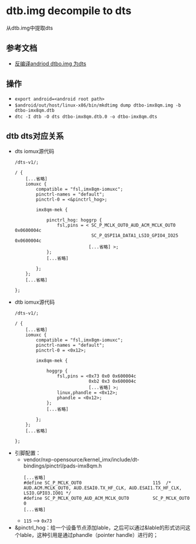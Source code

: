 # dtb.img decompile to dts

从dtb.img中提取dts

## 参考文档

* [反编译andriod dtbo.img 为dts](https://blog.csdn.net/movenostop/article/details/95189605)

## 操作 

* `export android=<android root path>`
* `$android/out/host/linux-x86/bin/mkdtimg dump dtbo-imx8qm.img -b dtbo-imx8qm.dtb`
* `dtc -I dtb -O dts dtbo-imx8qm.dtb.0 -o dtbo-imx8qm.dts`

## dtb dts对应关系

* dts iomux源代码
  ```
  /dts-v1/;
  
  / {
      [...省略]
      iomuxc {
          compatible = "fsl,imx8qm-iomuxc";
          pinctrl-names = "default";
          pinctrl-0 = <&pinctrl_hog>;
  
          imx8qm-mek {
  
              pinctrl_hog: hoggrp {
                  fsl,pins = < SC_P_MCLK_OUT0_AUD_ACM_MCLK_OUT0        0x0600004c
                               SC_P_QSPI1A_DATA1_LSIO_GPIO4_IO25       0x0600004c
                              [...省略] >;
              };
              [...省略]
  
          };
      };
      [...省略]
  
  };
  ```
* dtb iomux源代码
  ```
  /dts-v1/;
  
  / {
      [...省略]
      iomuxc {
          compatible = "fsl,imx8qm-iomuxc";
          pinctrl-names = "default";
          pinctrl-0 = <0x12>;
  
          imx8qm-mek {
  
              hoggrp {
                  fsl,pins = <0x73 0x0 0x600004c
                              0xb2 0x3 0x600004c
                              [...省略] >;
                  linux,phandle = <0x12>;
                  phandle = <0x12>;
              };
              [...省略]
  
          };
      };
      [...省略]
  
  };
  ```
* 引脚配置：
  * vendor/nxp-opensource/kernel_imx/include/dt-bindings/pinctrl/pads-imx8qm.h
    ```
    [...省略]
    #define SC_P_MCLK_OUT0                           115  /* AUD.ACM.MCLK_OUT0, AUD.ESAI0.TX_HF_CLK, AUD.ESAI1.TX_HF_CLK, LSIO.GPIO3.IO01 */
    #define SC_P_MCLK_OUT0_AUD_ACM_MCLK_OUT0         SC_P_MCLK_OUT0                     0
    [...省略]
    ```
  * `115` --> `0x73`
* &pinctrl_hog：给一个设备节点添加lable，之后可以通过&lable的形式访问这个lable，这种引用是通过phandle（pointer handle）进行的；